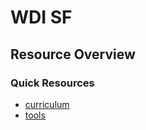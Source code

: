 # WDI SF
## Resource Overview 


### Quick Resources

* [curriculum](./outline.md)
* [tools](./tools.md)

